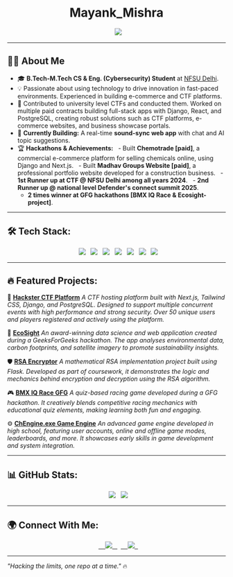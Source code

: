 <h1 align="center"> Mayank_Mishra</h1>


<p align="center">
  <img src="https://readme-typing-svg.herokuapp.com?font=JetBrains+Mono&size=22&color=FF0000&center=true&vCenter=true&width=700&height=50&lines=Full-Stack+Developer;Next.js+%7C+React.js+%7C+Tailwind+CSS+%7C + JavaScript +MongoDB;Building+Scalable+and+Efficient+Web+Apps" />

</p>


---

## 👨‍💻 About Me
- 🎓 **B.Tech-M.Tech CS & Eng. (Cybersecurity) Student** at [NFSU Delhi](https://www.nfsu.ac.in/).
- 💡 Passionate about using technology to drive innovation in fast-paced environments. Experienced in building e-commerce and CTF platforms.
- 💼 Contributed to university level CTFs and conducted them. Worked on multiple paid contracts building full-stack apps with Django, React, and PostgreSQL, creating robust solutions such as CTF platforms, e-commerce websites, and business showcase portals.
- 🚀 **Currently Building:** A real-time **sound-sync web app** with chat and AI topic suggestions.
- 🏆 **Hackathons & Achievements:**
  - Built **Chemotrade [paid]**, a commercial e-commerce platform for selling chemicals online, using Django and Next.js.
  - Built **Madhav Groups Website [paid]**, a professional portfolio website developed for a construction business.
  - **1st Runner up at CTF @ NFSU Delhi among all years 2024**.
  - **2nd Runner up @ national level Defender's connect summit 2025**.
   - **2 times winner at GFG hackathons [BMX IQ Race & Ecosight-project]**.
  
---

## 🛠️ Tech Stack:
<p align="center">
  <img src="https://img.shields.io/badge/Next.js-black?style=for-the-badge&logo=next.js&logoColor=white" />
  <img src="https://img.shields.io/badge/Tailwind_CSS-%2338B2AC?style=for-the-badge&logo=tailwind-css&logoColor=white" />
  <img src="https://img.shields.io/badge/Django-%23092E20?style=for-the-badge&logo=django&logoColor=white" />
  <img src="https://img.shields.io/badge/TypeScript-%23007ACC?style=for-the-badge&logo=typescript&logoColor=white" />
  <img src="https://img.shields.io/badge/Redis-%23DC382D?style=for-the-badge&logo=redis&logoColor=white" />
  <img src="https://img.shields.io/badge/AWS-black?style=for-the-badge&logo=amazon-aws&logoColor=orange" />
  <img src="https://img.shields.io/badge/MySQL-4479A1?style=for-the-badge&logo=mysql&logoColor=white" />
</p>

---

## 🔥 Featured Projects:

🚀 **[Hackster CTF Platform](https://hacksterctf.vercel.app/)**
_A CTF hosting platform built with Next.js, Tailwind CSS, Django, and PostgreSQL. Designed to support multiple concurrent events with high performance and strong security. Over 50 unique users and players registered and actively using the platform._

🚀 **[EcoSight](https://ecosight.pythonanywhere.com/)**
_An award-winning data science and web application created during a GeeksForGeeks hackathon. The app analyses environmental data, carbon footprints, and satellite imagery to promote sustainability insights._

🛡️ **[RSA Encryptor](https://rsaproject.vercel.app/)**
_A mathematical RSA implementation project built using Flask. Developed as part of coursework, it demonstrates the logic and mechanics behind encryption and decryption using the RSA algorithm._

🎮 **[BMX IQ Race GFG](https://medium.com/@swadhinmaharana212/)**
_A quiz-based racing game developed during a GFG hackathon. It creatively blends competitive racing mechanics with educational quiz elements, making learning both fun and engaging._

⚙️ **[ChEngine.exe Game Engine](https://cursornigh.itch.io/chengine)**
_An advanced game engine developed in high school, featuring user accounts, online and offline game modes, leaderboards, and more. It showcases early skills in game development and system integration._

---

## 📊 GitHub Stats:
<p align="center">
  <img src="https://github-readme-stats.vercel.app/api?username=cursorhigh&show_icons=true&theme=dark&title_color=FF0000&icon_color=FF0000&text_color=FFFFFF&bg_color=000000" />
  <img src="https://github-readme-streak-stats.herokuapp.com/?user=cursorhigh&theme=black-ice&hide_border=true&stroke=FF0000&background=000000&ring=FF0000&fire=FF0000" />
</p>

---

## 🌍 Connect With Me:
<p align="center">
  <a href="mailto:swadhinmaharana212@gmail.com">
    <img src="https://img.shields.io/badge/Email-D14836?style=for-the-badge&logo=gmail&logoColor=white" />
  </a>
  <a href="https://github.com/cursorhigh">
    <img src="https://img.shields.io/badge/GitHub-black?style=for-the-badge&logo=github&logoColor=white" />
  </a>
</p>

---

_"Hacking the limits, one repo at a time."_ 🔥
